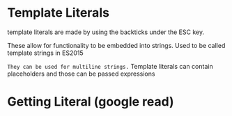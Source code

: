 # Template Literals

template literals are made by using the backticks under the ESC key. 

These allow for functionality to be embedded into strings. Used to be called template strings in ES2015

`They can be used for multiline strings.`
Template literals can contain placeholders and those can be passed expressions 


# Getting Literal (google read)


